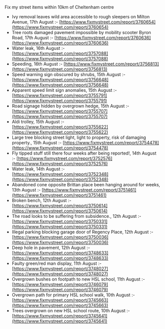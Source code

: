 Fix my street items within 10km of Cheltenham centre

<!-- fix_marker starts -->

- Ivy removal leaves wild area accessible to rough sleepers on Milton Avenue, 17th August :- [https://www.fixmystreet.com/report/3760654](https://www.fixmystreet.com/report/3760654)
- Tree roots damaged pavement impossible by mobility scooter Byron Road, 17th August :- [https://www.fixmystreet.com/report/3760636](https://www.fixmystreet.com/report/3760636)
- Water leak, 16th August :- [https://www.fixmystreet.com/report/3757088](https://www.fixmystreet.com/report/3757088)
- Speeding, 16th August :- [https://www.fixmystreet.com/report/3756813](https://www.fixmystreet.com/report/3756813)
- Speed warning sign obscured by shrubs, 15th August :- [https://www.fixmystreet.com/report/3756648](https://www.fixmystreet.com/report/3756648)
- Apparent speed limit sign anomalies, 15th August :- [https://www.fixmystreet.com/report/3755791](https://www.fixmystreet.com/report/3755791)
- Road signage hidden by overgrown hedge, 15th August :- [https://www.fixmystreet.com/report/3755707](https://www.fixmystreet.com/report/3755707)
- Aldi trolley, 15th August :- [https://www.fixmystreet.com/report/3755622](https://www.fixmystreet.com/report/3755622)
- Large tree blocking street light, light to property, risk of damaging property., 15th August :- [https://www.fixmystreet.com/report/3754478](https://www.fixmystreet.com/report/3754478)
- Fly tipped stuff still there four weeks after being reported!, 14th August :- [https://www.fixmystreet.com/report/3752576](https://www.fixmystreet.com/report/3752576)
- Water leak, 14th August :- [https://www.fixmystreet.com/report/3752348](https://www.fixmystreet.com/report/3752348)
- Abandoned cone opposite Brittan place been hanging around for weeks, 13th August :- [https://www.fixmystreet.com/report/3751461](https://www.fixmystreet.com/report/3751461)
- Broken bench, 12th August :- [https://www.fixmystreet.com/report/3750614](https://www.fixmystreet.com/report/3750614)
- The road looks to be suffering from subsidence., 12th August :- [https://www.fixmystreet.com/report/3750331](https://www.fixmystreet.com/report/3750331)
- Illegal parking blocking garage door of Regency Place, 12th August :- [https://www.fixmystreet.com/report/3750036](https://www.fixmystreet.com/report/3750036)
- Deep hole in pavement, 12th August :- [https://www.fixmystreet.com/report/3748633](https://www.fixmystreet.com/report/3748633)
- Faulty green/red man display, 11th August :- [https://www.fixmystreet.com/report/3748027](https://www.fixmystreet.com/report/3748027)
- Overgrown bushes on footpath to new HSL school, 11th August :- [https://www.fixmystreet.com/report/3746079](https://www.fixmystreet.com/report/3746079)
- Overgrown path for primary HSL school walk, 10th August :- [https://www.fixmystreet.com/report/3745663](https://www.fixmystreet.com/report/3745663)
- Trees overgrown on new HSL school route, 10th August :- [https://www.fixmystreet.com/report/3745641](https://www.fixmystreet.com/report/3745641)

<!-- fix_marker ends -->